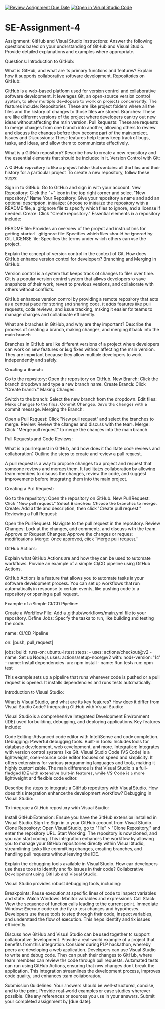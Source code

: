 [![Review Assignment Due Date](https://classroom.github.com/assets/deadline-readme-button-22041afd0340ce965d47ae6ef1cefeee28c7c493a6346c4f15d667ab976d596c.svg)](https://classroom.github.com/a/GvXCZgfk)
[![Open in Visual Studio Code](https://classroom.github.com/assets/open-in-vscode-2e0aaae1b6195c2367325f4f02e2d04e9abb55f0b24a779b69b11b9e10269abc.svg)](https://classroom.github.com/online_ide?assignment_repo_id=15432675&assignment_repo_type=AssignmentRepo)
# SE-Assignment-4
Assignment: GitHub and Visual Studio
Instructions:
Answer the following questions based on your understanding of GitHub and Visual Studio. Provide detailed explanations and examples where appropriate.

Questions:
Introduction to GitHub:

What is GitHub, and what are its primary functions and features? Explain how it supports collaborative software development.
Repositories on GitHub:

GitHub is a web-based platform used for version control and collaborative software development. It leverages Git, an open-source version control system, to allow multiple developers to work on projects concurrently. 
The features include:
Repositories: These are like project folders where all the files and the history of changes to those files are stored.
Branches: These are like different versions of the project where developers can try out new ideas without affecting the main version.
Pull Requests: These are requests to merge changes from one branch into another, allowing others to review and discuss the changes before they become part of the main project.
Issues and Discussions: These features help teams keep track of bugs, tasks, and ideas, and allow them to communicate effectively.

What is a GitHub repository? Describe how to create a new repository and the essential elements that should be included in it.
Version Control with Git:

A GitHub repository is like a project folder that contains all the files and their history for a particular project. 
To create a new repository, follow these steps:

Sign in to GitHub: Go to GitHub and sign in with your account.
New Repository: Click the "+" icon in the top right corner and select "New repository."
Name Your Repository: Give your repository a name and add an optional description.
Initialize: Choose to initialize the repository with a README file, a .gitignore file to specify which files to ignore, and a license if needed.
Create: Click "Create repository."
Essential elements in a repository include:

README file: Provides an overview of the project and instructions for getting started.
.gitignore file: Specifies which files should be ignored by Git.
LICENSE file: Specifies the terms under which others can use the project.


Explain the concept of version control in the context of Git. How does GitHub enhance version control for developers?
Branching and Merging in GitHub:

Version control is a system that keeps track of changes to files over time. Git is a popular version control system that allows developers to save snapshots of their work, revert to previous versions, and collaborate with others without conflicts.

GitHub enhances version control by providing a remote repository that acts as a central place for storing and sharing code. It adds features like pull requests, code reviews, and issue tracking, making it easier for teams to manage changes and collaborate efficiently.



What are branches in GitHub, and why are they important? Describe the process of creating a branch, making changes, and merging it back into the main branch.

Branches in GitHub are like different versions of a project where developers can work on new features or bug fixes without affecting the main version. They are important because they allow multiple developers to work independently and safely.

Creating a Branch:

Go to the repository: Open the repository on GitHub.
New Branch: Click the branch dropdown and type a new branch name.
Create Branch: Click "Create branch."
Making Changes:

Switch to the branch: Select the new branch from the dropdown.
Edit files: Make changes to the files.
Commit Changes: Save the changes with a commit message.
Merging the Branch:

Open a Pull Request: Click "New pull request" and select the branches to merge.
Review: Review the changes and discuss with the team.
Merge: Click "Merge pull request" to merge the changes into the main branch.

Pull Requests and Code Reviews:

What is a pull request in GitHub, and how does it facilitate code reviews and collaboration? Outline the steps to create and review a pull request.

A pull request is a way to propose changes to a project and request that someone reviews and merges them. It facilitates collaboration by allowing team members to discuss the changes, review the code, and suggest improvements before integrating them into the main project.

Creating a Pull Request:

Go to the repository: Open the repository on GitHub.
New Pull Request: Click "New pull request."
Select Branches: Choose the branches to merge.
Create: Add a title and description, then click "Create pull request."
Reviewing a Pull Request:

Open the Pull Request: Navigate to the pull request in the repository.
Review Changes: Look at the changes, add comments, and discuss with the team.
Approve or Request Changes: Approve the changes or request modifications.
Merge: Once approved, click "Merge pull request."

GitHub Actions:

Explain what GitHub Actions are and how they can be used to automate workflows. Provide an example of a simple CI/CD pipeline using GitHub Actions.

GitHub Actions is a feature that allows you to automate tasks in your software development process. You can set up workflows that run automatically in response to certain events, like pushing code to a repository or opening a pull request.

Example of a Simple CI/CD Pipeline:

Create a Workflow File: Add a .github/workflows/main.yml file to your repository.
Define Jobs: Specify the tasks to run, like building and testing the code.

name: CI/CD Pipeline

on: [push, pull_request]

jobs:
  build:
    runs-on: ubuntu-latest
    steps:
    - uses: actions/checkout@v2
    - name: Set up Node.js
      uses: actions/setup-node@v2
      with:
        node-version: '14'
    - name: Install dependencies
      run: npm install
    - name: Run tests
      run: npm test

This example sets up a pipeline that runs whenever code is pushed or a pull request is opened. It installs dependencies and runs tests automatically.


Introduction to Visual Studio:

What is Visual Studio, and what are its key features? How does it differ from Visual Studio Code?
Integrating GitHub with Visual Studio:

Visual Studio is a comprehensive Integrated Development Environment (IDE) used for building, debugging, and deploying applications.
 Key features include:

Code Editing: Advanced code editor with IntelliSense and code completion.
Debugging: Powerful debugging tools.
Built-in Tools: Includes tools for database development, web development, and more.
Integration: Integrates with version control systems like Git.
Visual Studio Code (VS Code) is a lightweight, open-source code editor focused on speed and simplicity. It offers extensions for various programming languages and tools, making it highly customizable. The main difference is that Visual Studio is a full-fledged IDE with extensive built-in features, while VS Code is a more lightweight and flexible code editor.

Describe the steps to integrate a GitHub repository with Visual Studio. How does this integration enhance the development workflow?
Debugging in Visual Studio:

To integrate a GitHub repository with Visual Studio:

Install GitHub Extension: Ensure you have the GitHub extension installed in Visual Studio.
Sign In: Sign in to your GitHub account from Visual Studio.
Clone Repository: Open Visual Studio, go to "File" > "Clone Repository," and enter the repository URL.
Start Working: The repository is now cloned, and you can start coding.
This integration enhances the workflow by allowing you to manage your GitHub repositories directly within Visual Studio, streamlining tasks like committing changes, creating branches, and handling pull requests without leaving the IDE.

Explain the debugging tools available in Visual Studio. How can developers use these tools to identify and fix issues in their code?
Collaborative Development using GitHub and Visual Studio:

Visual Studio provides robust debugging tools, including:

Breakpoints: Pause execution at specific lines of code to inspect variables and state.
Watch Windows: Monitor variables and expressions.
Call Stack: View the sequence of function calls leading to the current point.
Immediate Window: Execute code on the fly to test changes and hypotheses.
Developers use these tools to step through their code, inspect variables, and understand the flow of execution. This helps identify and fix issues efficiently.

Discuss how GitHub and Visual Studio can be used together to support collaborative development. Provide a real-world example of a project that benefits from this integration.
Consider during PLP hackathon, whereby peers are developing a web application. Developers can use Visual Studio to write and debug code. They can push their changes to GitHub, where team members can review the code through pull requests. Automated tests can run using GitHub Actions, ensuring that new changes don't break the application. This integration streamlines the development process, improves code quality, and enhances team collaboration.


Submission Guidelines:
Your answers should be well-structured, concise, and to the point.
Provide real-world examples or case studies wherever possible.
Cite any references or sources you use in your answers.
Submit your completed assignment by [due date].

